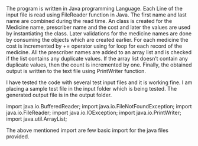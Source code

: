 The program is written in Java programming Language.
Each Line of the input file is read using FileReader function in Java.
The first name and last name are combined during the read time.
An class is created for the Medicine name, prescriber name and the cost and later the values are used by instantiating the class.
Later validations for the medicine names are done by consuming the objects which are created earlier.
For each medicine the cost is incremented by += operator using for loop for each record of the medicine.
All the prescriber names are added to an array list and is checked if the list contains any duplicate values.
If the array list doesn’t contain any duplicate values, then the count is incremented by one.
Finally, the obtained output is written to the text file using PrintWriter function.

I have tested the code with several test input files and it is working fine.
I am placing a sample test file in the input folder which is being tested. The generated output file is in the output folder.

import java.io.BufferedReader;
import java.io.FileNotFoundException;
import java.io.FileReader;
import java.io.IOException;
import java.io.PrintWriter;
import java.util.ArrayList;

The above mentioned import are few basic import for the java files provided.

